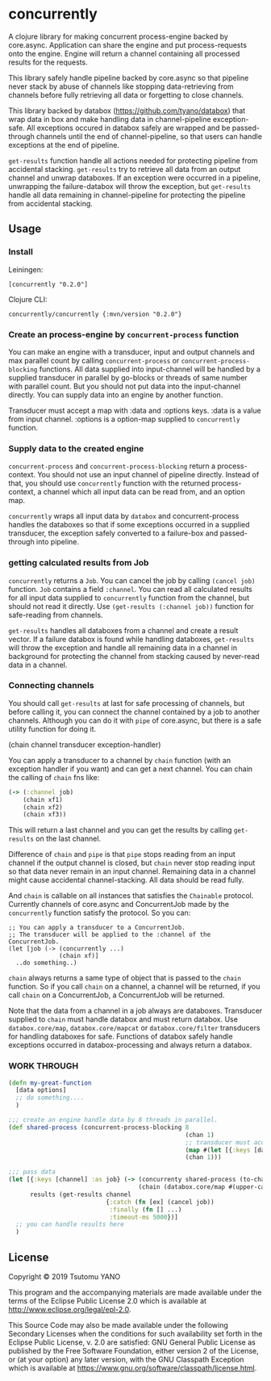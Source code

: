# concurrently

A clojure library for making concurrent process-engine backed by core.async.
Application can share the engine and put process-requests onto the engine.
Engine will return a channel containing all processed results for the requests.

This library safely handle pipeline backed by core.async so that pipeline never
stack by abuse of channels like stopping data-retrieving from channels before
fully retrieving all data or forgetting to close channels.

This library backed by databox (https://github.com/tyano/databox) that wrap data in
box and make handling data in channel-pipeline exception-safe. All exceptions
occured in databox safely are wrapped and be passed-through channels until the end
of channel-pipeline, so that users can handle exceptions at the end of pipeline.

`get-results` function handle all actions needed for protecting pipeline from
accidental stacking. `get-results` try to retrieve all data from an output channel
and unwrap databoxes. If an exception were occurred in a pipeline, unwrapping the failure-databox will
throw the exception, but `get-results` handle all data remaining in channel-pipeline for
protecting the pipeline from accidental stacking.

## Usage

### Install

Leiningen:
```
[concurrently "0.2.0"]
```

Clojure CLI:
```
concurrently/concurrently {:mvn/version "0.2.0"}
```

### Create an process-engine by `concurrent-process` function

You can make an engine with a transducer, input and output channels and max parallel count by
calling `concurrent-process` or `concurrent-process-blocking` functions.
All data supplied into input-channel will be handled by a supplied transducer in parallel by
go-blocks or threads of same number with parallel count.
But you should not put data into the input-channel directly.
You can supply data into an engine by another function.

Transducer must accept a map with :data and :options keys.
:data is a value from input channel.
:options is a option-map supplied to `concurrently` function.


### Supply data to the created engine

`concurrent-process` and `concurrent-process-blocking` return a process-context.
You should not use an input channel of pipeline directly.
Instead of that, you should use `concurrently` function with the returned process-context,
a channel which all input data can be read from, and an option map.

`concurrently` wraps all input data by `databox` and concurrent-process handles
the databoxes so that if some exceptions occurred in a supplied transducer, the exception safely
converted to a failure-box and passed-through into pipeline.

### getting calculated results from Job

`concurrently` returns a `Job`. You can cancel the job by calling `(cancel job)` function.
`Job` contains a field `:channel`. You can read all calculated results for all input data supplied to
`concurrently` function from the channel, but should not read it directly.
Use `(get-results (:channel job))` function for safe-reading from channels.

`get-results` handles all databoxes from a channel and create a result vector.
If a failure databox is found while handling databoxes, `get-results` will throw the exception and
handle all remaining data in a channel in background for protecting the channel from stacking caused by
never-read data in a channel.


### Connecting channels

You should call `get-results` at last for safe processing of channels, but before calling it, you can connect
the channel contained by a job to another channels. Although you can do it with `pipe` of core.async,
but there is a safe utility function for doing it.

(chain channel transducer exception-handler)

You can apply a transducer to a channel by `chain` function (with an exception handler if you want) and can get a next channel.
You can chain the calling of `chain` fns like:

```clojure
(-> (:channel job)
    (chain xf1)
    (chain xf2)
    (chain xf3))
```

This will return a last channel and you can get the results by calling `get-results` on the last channel.

Difference of `chain` and `pipe` is that `pipe` stops reading from an input channel if the output channel is closed,
but `chain` never stop reading input so that data never remain in an input channel.
Remaining data in a channel might cause accidental channel-stacking. All data should be read fully.

And `chain` is callable on all instances that satisfies the `Chainable` protocol. Currently channels of core.async and ConcurrentJob made by the `concurrently` function satisfy the protocol. So you can:

```
;; You can apply a transducer to a ConcurrentJob.
;; The transducer will be applied to the :channel of the ConcurrentJob.
(let [job (-> (concurrently ...)
              (chain xf)]
  ..do something..)
```

`chain` always returns a same type of object that is passed to the `chain` function. So if you call `chain` on a channel, a channel will be returned, if you call `chain` on a ConcurrentJob, a ConcurrentJob will be returned.

Note that the data from a channel in a job always are databoxes. Transducer supplied to `chain` must handle
databox and must return databox. Use `databox.core/map`, `databox.core/mapcat` or `databox.core/filter` transducers
for handling databoxes for safe.
Functions of databox safely handle exceptions occurred in databox-processing and always return a databox.


### WORK THROUGH

```clojure
(defn my-great-function
  [data options]
  ;; do something....
  )

;;; create an engine handle data by 8 threads in parallel.
(def shared-process (concurrent-process-blocking 8
                                                 (chan 1)
                                                 ;; transducer must accept a map with :data and :options keys
                                                 (map #(let [{:keys [data options]}] (my-great-function data options))
                                                 (chan 1)))

;;; pass data
(let [{:keys [channel] :as job} (-> (concurrenty shared-process (to-chan [:a :b :c]) {:option-to-function true})
                                    (chain (databox.core/map #(upper-case %))))
      results (get-results channel
                           {:catch (fn [ex] (cancel job))
                            :finally (fn [] ...)
                            :timeout-ms 5000})]
  ;; you can handle results here
  )
```

## License

Copyright © 2019 Tsutomu YANO

This program and the accompanying materials are made available under the
terms of the Eclipse Public License 2.0 which is available at
http://www.eclipse.org/legal/epl-2.0.

This Source Code may also be made available under the following Secondary
Licenses when the conditions for such availability set forth in the Eclipse
Public License, v. 2.0 are satisfied: GNU General Public License as published by
the Free Software Foundation, either version 2 of the License, or (at your
option) any later version, with the GNU Classpath Exception which is available
at https://www.gnu.org/software/classpath/license.html.
